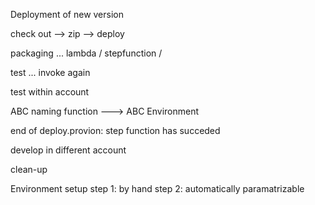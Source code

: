 





Deployment of new version

check out --> zip --> deploy

packaging ... lambda / stepfunction /

test ... invoke again

test within account

ABC naming function ---> ABC Environment

end of deploy.provion: step function has succeded

develop in different account

clean-up

Environment setup
step 1: by hand
step 2: automatically
paramatrizable
